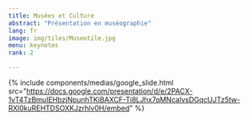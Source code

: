 ```yaml
---
title: Musées et Culture
abstract: "Présentation en muséographie"
lang: fr
image: img/tiles/Museotile.jpg
menu: keynotes
rank: 2

---
```


  {% include components/medias/google_slide.html src="https://docs.google.com/presentation/d/e/2PACX-1vT4TzBmuIEHbzjNpunhTKiBAXCF-Ti8LJhx7qMNcaIvsDGqcUJTz5tw-RXl0kuREHTDSOXKJzrhlv0H/embed" %}

  